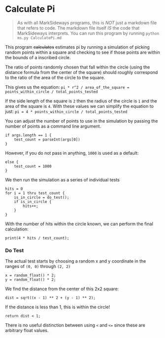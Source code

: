 # Calculate Pi

> As with all MarkSideways programs, this is *NOT* just a markdown file that refers to code. The markdown file itself *IS* the code that MarkSideways interprets. You can run this program by running `python ms.py CalculatePi.md`

This program <s>calculates</s> estimates pi by running a simulation of picking random points within a square and checking to see if those points are within the bounds of a inscribed circle.

The ratio of points randomly chosen that fall within the circle (using the distance formula from the center of the square) should roughly correspond to the ratio of the area of the circle to the square.

This gives us the equation: `pi * r^2 / area_of_the_square = points_within_circle / total_points_tested`

If the side length of the square is `2` then the radius of the circle is `1` and the area of the square is `4`. With these values we can simplify the equation to just: `pi = 4 * points_within_circle / total_points_tested`

You can adjust the number of points to use in the simulation by passing the number of points as a command line argument.

```
if args.length == 1 {
    test_count = parseInt(args[0])
}
```
However, if you do not pass in anything, `1000` is used as a default:
```
else {
    test_count = 1000
}
```

We then run the simulation as a series of individual tests

```
hits = 0
for i = 1 thru test_count {
    is_in_circle = do_test();
    if is_in_circle {
        hits++;
    }
}
```

With the number of hits within the circle known, we can perform the final calculation:

```
print(4 * hits / test_count);
```

### Do Test

The actual test starts by choosing a random x and y coordinate in the ranges of `(0, 0)` through `(2, 2)`

```
x = random_float() * 2;
y = random_float() * 2;
```

We find the distance from the center of this 2x2 square:

```
dist = sqrt((x - 1) ** 2 + (y - 1) ** 2);
```

If the distance is less than 1, this is within the circle!

```
return dist < 1;
```

There is no useful distinction between using `<` and `<=` since these are arbitrary float values.
